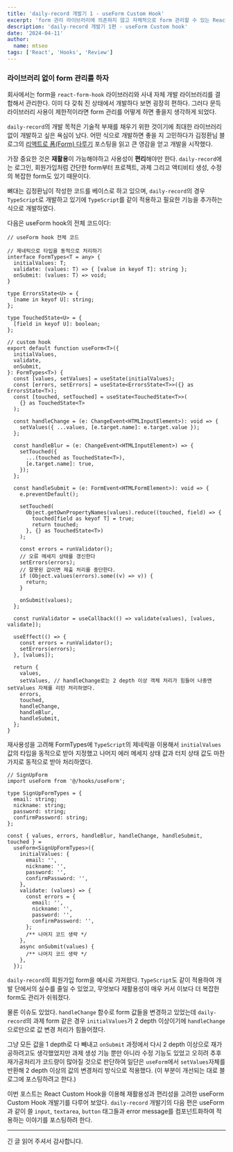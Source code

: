 ```yaml
---
title: 'daily-record 개발기 1 - useForm Custom Hook'
excerpt: 'form 관리 라이브러리에 의존하지 않고 자체적으로 form 관리할 수 있는 React hook을 만들고 daily-record에 적용하는 이야기를 담았습니다.'
description: 'daily-record 개발기 1편 - useForm Custom hook'
date: '2024-04-11'
author:
  name: mtseo
tags: ['React', 'Hooks', 'Review']
---
```


### 라이브러리 없이 form 관리를 하자

회사에서는 form을 `react-form-hook` 라이브러리와 사내 자체 개발 라이브러리를 결합해서 관리한다.
이미 다 갖춰 진 상태에서 개발하다 보면 굉장히 편하다. 그러다 문득 라이브러리 사용이 제한적이라면 form 관리를 어떻게 하면 좋을지 생각하게 되었다.

`daily-record`의 개발 목적은 기술적 부재를 채우기 위한 것이기에 최대한 라이브러리 없이 개발하고 싶은 욕심이 났다. 어떤 식으로 개발하면 좋을 지 고민하다가 김정환님 블로그의 [리액트로 폼(Form) 다루기](https://jeonghwan-kim.github.io/dev/2022/03/29/react-form-and-formik.html) 포스팅을 읽고 큰 영감을 얻고 개발을 시작했다.

가장 중요한 것은 **재활용**이 가능해야하고 사용성이 **편리**해야만 한다. `daily-record`에는 로그인, 회원가입처럼 간단한 form부터 프로젝트, 과제 그리고 액티비티 생성, 수정의 복잡한 form도 있기 때문이다.

뼈대는 김정환님이 작성한 코드를 베이스로 하고 있으며, `daily-record`의 경우 `TypeScript`로 개발하고 있기에 `TypeScript`를 같이 적용하고 필요한 기능을 추가하는 식으로 개발하였다.

다음은 useForm hook의 전체 코드이다:

```tsx
// useForm hook 전체 코드

// 제네릭으로 타입을 동적으로 처리하기
interface FormTypes<T = any> {
  initialValues: T;
  validate: (values: T) => { [value in keyof T]: string };
  onSubmit: (values: T) => void;
}

type ErrorsState<U> = {
  [name in keyof U]: string;
};

type TouchedState<U> = {
  [field in keyof U]: boolean;
};

// custom hook
export default function useForm<T>({
  initialValues,
  validate,
  onSubmit,
}: FormTypes<T>) {
  const [values, setValues] = useState(initialValues);
  const [errors, setErrors] = useState<ErrorsState<T>>({} as ErrorsState<T>);
  const [touched, setTouched] = useState<TouchedState<T>>(
    {} as TouchedState<T>
  );

  const handleChange = (e: ChangeEvent<HTMLInputElement>): void => {
    setValues({ ...values, [e.target.name]: e.target.value });
  };

  const handleBlur = (e: ChangeEvent<HTMLInputElement>) => {
    setTouched({
      ...(touched as TouchedState<T>),
      [e.target.name]: true,
    });
  };

  const handleSubmit = (e: FormEvent<HTMLFormElement>): void => {
    e.preventDefault();

    setTouched(
      Object.getOwnPropertyNames(values).reduce((touched, field) => {
        touched[field as keyof T] = true;
        return touched;
      }, {} as TouchedState<T>)
    );

    const errors = runValidator();
    // 오류 메세지 상태를 갱신한다
    setErrors(errors);
    // 잘못된 값이면 제출 처리를 중단한다.
    if (Object.values(errors).some((v) => v)) {
      return;
    }

    onSubmit(values);
  };

  const runValidator = useCallback(() => validate(values), [values, validate]);

  useEffect(() => {
    const errors = runValidator();
    setErrors(errors);
  }, [values]);

  return {
    values,
    setValues, // handleChange로는 2 depth 이상 객체 처리가 힘들어 나중엔 setValues 자체를 리턴 처리하였다.
    errors,
    touched,
    handleChange,
    handleBlur,
    handleSubmit,
  };
}
```

재사용성을 고려해 FormTypes에 `TypeScript`의 제네릭을 이용해서 `initialValues` 값의 타입을 동적으로 받아 지정했고 나머지 에러 메세지 상태 값과 터치 상태 값도 마찬가지로 동적으로 받아 처리하였다.

```tsx
// SignUpForm
import useForm from '@/hooks/useForm';

type SignUpFormTypes = {
  email: string;
  nickname: string;
  password: string;
  confirmPassword: string;
};

const { values, errors, handleBlur, handleChange, handleSubmit, touched } =
  useForm<SignUpFormTypes>({
    initialValues: {
      email: '',
      nickname: '',
      password: '',
      confirmPassword: '',
    },
    validate: (values) => {
      const errors = {
        email: '',
        nickname: '',
        password: '',
        confirmPassword: '',
      };
      /** 나머지 코드 생략 */
    },
    async onSubmit(values) {
      /** 나머지 코드 생략 */
    },
  });
```

`daily-record`의 회원가입 form을 예시로 가져왔다. `TypeScript`도 같이 적용하여 개발 단에서의 실수를 줄일 수 있었고, 무엇보다 재활용성이 매우 커서 이보다 더 복잡한 form도 관리가 쉬워졌다.

물론 이슈도 있었다. `handleChange` 함수로 form 값들을 변경하고 있었는데 `daily-record`의 과제 form 같은 경우 `initialValues`가 2 depth 이상이기에 `handleChange`으로만으로 값 변경 처리가 힘들어졌다.

그냥 모든 값을 1 depth로 다 빼내고 `onSubmit` 과정에서 다시 2 depth 이상으로 재가공하려고도 생각했었지만 과제 생성 기능 뿐만 아니라 수정 기능도 있었고 오히려 추후 재가공처리가 코드량이 많아질 것으로 판단하여 일단은 `useForm`에서 `setValues`자체를 반환해 2 depth 이상의 값의 변경처리 방식으로 적용했다. (이 부분이 개선되는 대로 블로그에 포스팅하려고 한다.)

이번 포스트는 React Custom Hook을 이용해 재활용성과 편리성을 고려한 useForm Custom Hook 개발기를 다루어 보았다. `daily-record` 개발기의 다음 편은 useForm과 같이 쓸 `input`, `textarea`, `button` 태그들과 error message를 컴포넌트화하여 적용하는 이야기를 포스팅하려 한다.

---

긴 글 읽어 주셔서 감사합니다.
